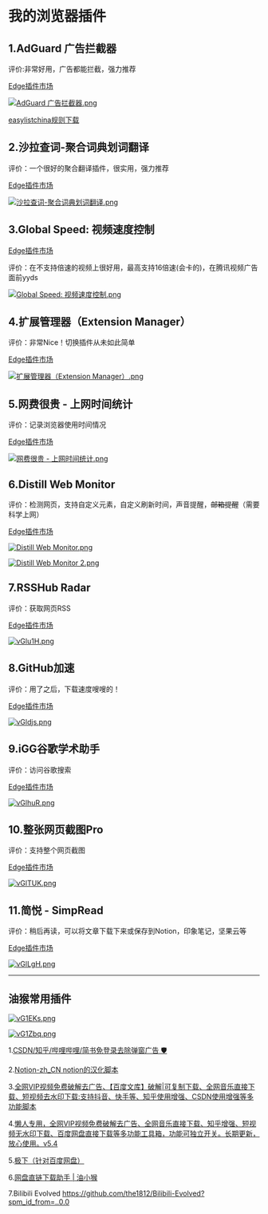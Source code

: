 # 我的浏览器插件

## 1.AdGuard 广告拦截器

评价:非常好用，广告都能拦截，强力推荐

[Edge插件市场](https://microsoftedge.microsoft.com/addons/detail/adguard-%E5%B9%BF%E5%91%8A%E6%8B%A6%E6%88%AA%E5%99%A8/pdffkfellgipmhklpdmokmckkkfcopbh)

[![AdGuard 广告拦截器.png](https://s1.ax1x.com/2022/08/11/vGKehQ.png)](https://imgtu.com/i/vGKehQ)

[easylistchina规则下载](https://develope.lanzoug.com/file/?VzECPAs6V2ZTWgszV2JTPwA/AzsDOQBjViIGeVVlVT0FdgEiW2UHOwE+AjoGMwItU31VKF90V3NQMVs0BjZUMFcIAjwLMlc+UzILZFc0U2QAaAMwA2UAOlZ3BmZVelVpBTMBZVs0B2MBYwJnBnQCc1N5VW1fMldlUGVbbwZ1VGVXbwJ6C2RXO1MqC2lXMFNlADgDMQNpADFWZwZmVT5VMgU2AWZbYAcwAW4CYAZrAjNTalVpXzlXbFBjW2sGO1RtV2ICMAszVzpTYQtzV3dTKgAuAyADKQBxVjQGclVgVTAFOAFkWzYHYQFlAmIGZAI6Uy9VJF9pVzhQMls7BmdUZFdhAmMLZ1c1Uz0LaVcwU2YAaQMoA3IAJFY3BmxVflVpBTUBcFtzByMBIAJpBmMCNVM/VWFfNldtUGRbbgZrVGBXcQIgCz9Xc1M4C29XNFN8AGsDPgNoACxWYAYyVT9VegU8AWI=)
## 2.沙拉查词-聚合词典划词翻译

评价：一个很好的聚合翻译插件，很实用，强力推荐

[Edge插件市场](https://microsoftedge.microsoft.com/addons/detail/%E6%B2%99%E6%8B%89%E6%9F%A5%E8%AF%8D%E8%81%9A%E5%90%88%E8%AF%8D%E5%85%B8%E5%88%92%E8%AF%8D%E7%BF%BB%E8%AF%91/idghocbbahafpfhjnfhpbfbmpegphmmp)

[![沙拉查词-聚合词典划词翻译.png](https://s1.ax1x.com/2022/08/11/vGKdj1.md.png)](https://imgtu.com/i/vGKdj1)

## 3.Global Speed: 视频速度控制

[Edge插件市场](https://microsoftedge.microsoft.com/addons/detail/global-speed-%E8%A7%86%E9%A2%91%E9%80%9F%E5%BA%A6%E6%8E%A7%E5%88%B6/mjhlabbcmjflkpjknnicihkfnmbdfced)

评价：在不支持倍速的视频上很好用，最高支持16倍速(会卡的)，在腾讯视频广告面前yyds

[![Global Speed: 视频速度控制.png](https://s1.ax1x.com/2022/08/11/vGMkvR.png)](https://imgtu.com/i/vGMkvR)

## 4.扩展管理器（Extension Manager）

评价：非常Nice！切换插件从未如此简单

[Edge插件市场](https://microsoftedge.microsoft.com/addons/detail/%E6%89%A9%E5%B1%95%E7%AE%A1%E7%90%86%E5%99%A8%EF%BC%88extension-manager%EF%BC%89/bhahgfgngfghgjhnpplmemebhenieijb)

[![扩展管理器（Extension Manager）.png](https://s1.ax1x.com/2022/08/11/vGMmVK.png)](https://imgtu.com/i/vGMmVK)

## 5.网费很贵 - 上网时间统计

评价：记录浏览器使用时间情况

[Edge插件市场](https://microsoftedge.microsoft.com/addons/detail/网费很贵-上网时间统计/fepjgblalcnepokjblgbgmapmlkgfahc)

[![网费很贵 - 上网时间统计.png](https://s1.ax1x.com/2022/08/11/vGMos1.png)](https://imgtu.com/i/vGMos1)

## 6.Distill Web Monitor

评价：检测网页，支持自定义元素，自定义刷新时间，声音提醒，~~邮箱提醒~~（需要科学上网）

[Edge插件市场](https://microsoftedge.microsoft.com/addons/detail/distill-web-monitor/hldhhgncaohjmpcjjhggekonocabhceg)

[![Distill Web Monitor.png](https://s1.ax1x.com/2022/08/11/vGMOiD.png)](https://imgtu.com/i/vGMOiD)

[![Distill Web Monitor 2.png](https://s1.ax1x.com/2022/08/11/vGQpLt.png)](https://imgtu.com/i/vGQpLt)

## 7.RSSHub Radar

评价：获取网页RSS

[Edge插件市场](https://microsoftedge.microsoft.com/addons/detail/rsshub-radar/gangkeiaobmjcjokiofpkfpcobpbmnln)

[![vGlu1H.png](https://s1.ax1x.com/2022/08/11/vGlu1H.png)](https://imgtu.com/i/vGlu1H)

## 8.GitHub加速

评价：用了之后，下载速度嗖嗖的！

[Edge插件市场](https://microsoftedge.microsoft.com/addons/detail/github%E5%8A%A0%E9%80%9F/alhnbdjjbokpmilgemopoomnldpejihb)

[![vGldjs.png](https://s1.ax1x.com/2022/08/11/vGldjs.png)](https://imgtu.com/i/vGldjs)

## 9.iGG谷歌学术助手

评价：访问谷歌搜索

[Edge插件市场](https://microsoftedge.microsoft.com/addons/detail/igg%E8%B0%B7%E6%AD%8C%E5%AD%A6%E6%9C%AF%E5%8A%A9%E6%89%8B/mchibleoefileemjfghfejaggonplmmg)

[![vGlhuR.png](https://s1.ax1x.com/2022/08/11/vGlhuR.png)](https://imgtu.com/i/vGlhuR)

## 10.整张网页截图Pro

评价：支持整个网页截图

[Edge插件市场](https://microsoftedge.microsoft.com/addons/detail/%E6%95%B4%E5%BC%A0%E7%BD%91%E9%A1%B5%E6%88%AA%E5%9B%BEpro/ffclcanemlphbabaalccbmnccbpbggge)

[![vGlTUK.png](https://s1.ax1x.com/2022/08/11/vGlTUK.png)](https://imgtu.com/i/vGlTUK)

## 11.简悦 - SimpRead

评价：稍后再读，可以将文章下载下来或保存到Notion，印象笔记，坚果云等

[Edge插件市场](https://microsoftedge.microsoft.com/addons/detail/%E7%AE%80%E6%82%A6-simpread/clgdhlhfiocphghdkdbgdlmfaafccfmc)

[![vGlLgH.png](https://s1.ax1x.com/2022/08/11/vGlLgH.png)](https://imgtu.com/i/vGlLgH)

---

## **油猴常用插件**

[![vG1EKs.png](https://s1.ax1x.com/2022/08/11/vG1EKs.png)](https://imgtu.com/i/vG1EKs)

[![vG1Zbq.png](https://s1.ax1x.com/2022/08/11/vG1Zbq.png)](https://imgtu.com/i/vG1Zbq)

1.[CSDN/知乎/哔哩哔哩/简书免登录去除弹窗广告 🛡](https://greasyfork.org/zh-CN/scripts/428960-csdn-知乎-哔哩哔哩-简书免登录去除弹窗广告)

2.[Notion-zh_CN notion的汉化脚本 ](https://greasyfork.org/zh-CN/scripts/430116-notion-zh-cn-notion的汉化脚本)

3.[全网VIP视频免费破解去广告、【百度文库】破解|可复制下载、全网音乐直接下载、短视频去水印下载:支持抖音、快手等、知乎使用增强、CSDN使用增强等多功能脚本 ](https://greasyfork.org/zh-CN/scripts/435375-全网vip视频免费破解去广告-百度文库-破解-可复制下载-全网音乐直接下载-短视频去水印下载-支持抖音-快手等-知乎使用增强-csdn使用增强等多功能脚本)

4.[懒人专用，全网VIP视频免费破解去广告、全网音乐直接下载、知乎增强、短视频无水印下载、百度网盘直接下载等多功能工具箱，功能可独立开关。长期更新，放心使用。v5.4 ](https://greasyfork.org/zh-CN/scripts/370634-懒人专用-全网vip视频免费破解去广告-全网音乐直接下载-知乎增强-短视频无水印下载-百度网盘直接下载等多功能工具箱-功能可独立开关-长期更新-放心使用-v5-4)

5.[极下（针对百度网盘） ](https://jixia.ink/)

6.[网盘直链下载助手 | 油小猴 ](https://www.baiduyun.wiki/install.html)

7.Bilibili Evolved https://github.com/the1812/Bilibili-Evolved?spm_id_from=..0.0

